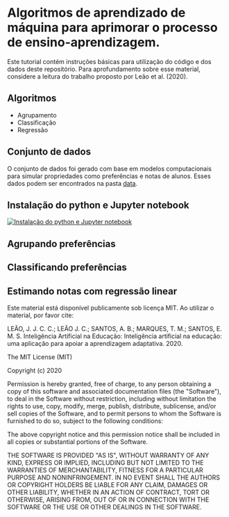 # Algoritmos de aprendizado de máquina para aprimorar o processo de ensino-aprendizagem.

Este tutorial contém instruções básicas para utilização do código e dos dados deste repositório. Para aprofundamento sobre esse material, considere a leitura do trabalho proposto por Leão et al. (2020).

## Algoritmos
  - Agrupamento
  - Classificação
  - Regressão
## Conjunto de dados
  O conjunto de dados foi gerado com base em modelos computacionais para simular propriedades como preferências e notas de alunos. Esses dados podem ser encontrados na pasta [data](https://github.com/JCLSoftware/edudm/edit/main/data/).
  
## Instalação do python e Jupyter notebook
[![Instalação do python e Jupyter notebook](https://i.ytimg.com/an_webp/gDxt7mncWys/mqdefault_6s.webp?du=3000&sqp=CKvel_wF&rs=AOn4CLBIV5-PZKJISUtXA1sS3BpVvn3JHw)](https://www.youtube.com/watch?v=gDxt7mncWys)
## Agrupando preferências
## Classificando preferências
## Estimando notas com regressão linear

Este material está disponível publicamente sob licença MIT. Ao utilizar o material, por favor cite:

LEÃO, J. J. C. C.; LEÃO J. C.; SANTOS, A. B.; MARQUES, T. M.; SANTOS, E. M. S. Inteligência Artificial na Educação: Inteligência artificial na educação: uma aplicação para apoiar a aprendizagem adaptativa. 2020.

The MIT License (MIT)

Copyright (c) 2020 

Permission is hereby granted, free of charge, to any person obtaining a copy of
this software and associated documentation files (the "Software"), to deal in
the Software without restriction, including without limitation the rights to
use, copy, modify, merge, publish, distribute, sublicense, and/or sell copies of
the Software, and to permit persons to whom the Software is furnished to do so,
subject to the following conditions:

The above copyright notice and this permission notice shall be included in all
copies or substantial portions of the Software.

THE SOFTWARE IS PROVIDED "AS IS", WITHOUT WARRANTY OF ANY KIND, EXPRESS OR
IMPLIED, INCLUDING BUT NOT LIMITED TO THE WARRANTIES OF MERCHANTABILITY, FITNESS
FOR A PARTICULAR PURPOSE AND NONINFRINGEMENT. IN NO EVENT SHALL THE AUTHORS OR
COPYRIGHT HOLDERS BE LIABLE FOR ANY CLAIM, DAMAGES OR OTHER LIABILITY, WHETHER
IN AN ACTION OF CONTRACT, TORT OR OTHERWISE, ARISING FROM, OUT OF OR IN
CONNECTION WITH THE SOFTWARE OR THE USE OR OTHER DEALINGS IN THE SOFTWARE.
